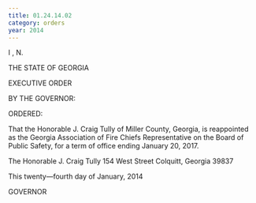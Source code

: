 ```yaml
---
title: 01.24.14.02
category: orders
year: 2014
---
```

   

I ,
N.

THE STATE OF GEORGIA

EXECUTIVE ORDER

BY THE GOVERNOR:

ORDERED:

That the Honorable J. Craig Tully of Miller County, Georgia, is
reappointed as the Georgia Association of Fire Chiefs
Representative on the Board of Public Safety, for a term of office
ending January 20, 2017.

The Honorable J. Craig Tully
154 West Street
Colquitt, Georgia 39837

This twenty—fourth day of January, 2014

GOVERNOR

